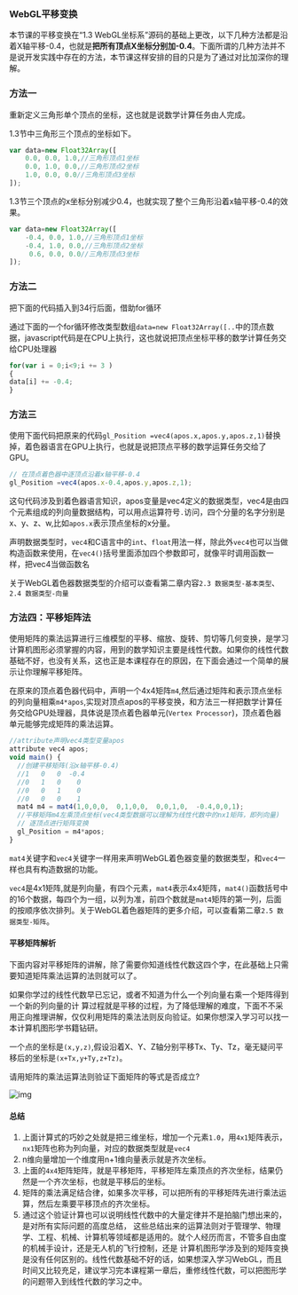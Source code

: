 ### WebGL平移变换

本节课的平移变换在“1.3 WebGL坐标系”源码的基础上更改，以下几种方法都是沿着X轴平移-0.4，也就是**把所有顶点X坐标分别加-0.4**。下面所谓的几种方法并不是说开发实践中存在的方法，本节课这样安排的目的只是为了通过对比加深你的理解。

### 方法一

重新定义三角形单个顶点的坐标，这也就是说数学计算任务由人完成。

1.3节中三角形三个顶点的坐标如下。

```javascript
var data=new Float32Array([
    0.0, 0.0, 1.0,//三角形顶点1坐标
    0.0, 1.0, 0.0,//三角形顶点2坐标
    1.0, 0.0, 0.0//三角形顶点3坐标
]);
```

1.3节三个顶点的x坐标分别减少0.4，也就实现了整个三角形沿着x轴平移-0.4的效果。

```JavaScript
var data=new Float32Array([
    -0.4, 0.0, 1.0,//三角形顶点1坐标
    -0.4, 1.0, 0.0,//三角形顶点2坐标
     0.6, 0.0, 0.0//三角形顶点3坐标
]);
```

### 方法二

把下面的代码插入到34行后面，借助for循环

通过下面的一个for循环修改类型数组`data=new Float32Array([..`中的顶点数据，javascript代码是在CPU上执行，这也就说把顶点坐标平移的数学计算任务交给CPU处理器

```javascript
for(var i = 0;i<9;i += 3 )
{
data[i] += -0.4;
}
```

### 方法三

使用下面代码把原来的代码`gl_Position =vec4(apos.x,apos.y,apos.z,1)`替换掉，着色器语言在GPU上执行，也就是说把顶点平移的数学运算任务交给了GPU。

```javascript
// 在顶点着色器中逐顶点沿着x轴平移-0.4
gl_Position =vec4(apos.x-0.4,apos.y,apos.z,1);
```

这句代码涉及到着色器语言知识，apos变量是vec4定义的数据类型，vec4是由四个元素组成的列向量数据结构，可以用点运算符号`.`访问，四个分量的名字分别是x、y、z、w,比如`apos.x`表示顶点坐标的x分量。

声明数据类型时，`vec4`和C语言中的`int`、`float`用法一样，除此外`vec4`也可以当做构造函数来使用，在`vec4()`括号里面添加四个参数即可，就像平时调用函数一样，把vec4当做函数名

关于WebGL着色器数据类型的介绍可以查看第二章内容`2.3 数据类型-基本类型`、`2.4 数据类型-向量`

### 方法四：平移矩阵法

使用矩阵的乘法运算进行三维模型的平移、缩放、旋转、剪切等几何变换，是学习计算机图形必须掌握的内容，用到的数学知识主要是线性代数。如果你的线性代数基础不好，也没有关系，这也正是本课程存在的原因，在下面会通过一个简单的展示让你理解平移矩阵。

在原来的顶点着色器代码中，声明一个4x4矩阵`m4`,然后通过矩阵和表示顶点坐标的列向量相乘`m4*apos`,实现对顶点apos的平移变换，和方法三一样把数学计算任务交给GPU处理器，具体说是顶点着色器单元(`Vertex Processor`)，顶点着色器单元能够完成矩阵的乘法运算。

```javascript
//attribute声明vec4类型变量apos
attribute vec4 apos;
void main() {
  //创建平移矩阵(沿x轴平移-0.4)
  //1   0   0  -0.4
  //0   1   0    0
  //0   0   1    0
  //0   0   0    1
  mat4 m4 = mat4(1,0,0,0,  0,1,0,0,  0,0,1,0,  -0.4,0,0,1);
  //平移矩阵m4左乘顶点坐标(vec4类型数据可以理解为线性代数中的nx1矩阵，即列向量)
  // 逐顶点进行矩阵变换
  gl_Position = m4*apos;
}
```

`mat4`关键字和`vec4`关键字一样用来声明WebGL着色器变量的数据类型，和`vec4`一样也具有构造数据的功能。

`vec4`是4x1矩阵,就是列向量，有四个元素，`mat4`表示4x4矩阵，`mat4()`函数括号中的16个数据，每四个为一组，以列为准，前四个数就是`mat4`矩阵的第一列，后面的按顺序依次排列。关于WebGL着色器矩阵的更多介绍，可以查看第二章`2.5 数据类型-矩阵`。

#### 平移矩阵解析

下面内容对平移矩阵的讲解，除了需要你知道线性代数这四个字，在此基础上只需要知道矩阵乘法运算的法则就可以了。

如果你学过的线性代数早已忘记，或者不知道为什么一个列向量右乘一个矩阵得到一个新的列向量的计 算过程就是平移的过程，为了降低理解的难度，下面不不采用正向推理讲解，仅仅利用矩阵的乘法法则反向验证。如果你想深入学习可以找一本计算机图形学书籍钻研。

一个点的坐标是`(x,y,z)`,假设沿着X、Y、Z轴分别平移Tx、Ty、Tz，毫无疑问平移后的坐标是`(x+Tx,y+Ty,z+Tz)`。

请用矩阵的乘法运算法则验证下面矩阵的等式是否成立?

![img](http://www.yanhuangxueyuan.com/upload/1584409606591.jpg)

#### 总结

1. 上面计算式的巧妙之处就是把三维坐标，增加一个元素`1.0`，用`4x1`矩阵表示，`nx1`矩阵也称为列向量，对应的数据类型就是`vec4`
2. n维向量增加一个维度用n+1维向量表示就是齐次坐标。
3. 上面的`4x4`矩阵矩阵，就是平移矩阵，平移矩阵左乘顶点的齐次坐标，结果仍然是一个齐次坐标，也就是平移后的坐标。
4. 矩阵的乘法满足结合律，如果多次平移，可以把所有的平移矩阵先进行乘法运算，然后左乘要平移顶点的齐次坐标。
5. 通过这个验证计算也可以说明线性代数中的大量定律并不是拍脑门想出来的，是对所有实际问题的高度总结， 这些总结出来的运算法则对于管理学、物理学、工程、机械、计算机等领域都是适用的。就个人经历而言，不管多自由度的机械手设计，还是无人机的飞行控制，还是 计算机图形学涉及到的矩阵变换是没有任何区别的。线性代数基础不好的话，如果想深入学习WebGL，而且时间又比较充足，建议学习完本课程第一章后，重修线性代数，可以把图形学的问题带入到线性代数的学习之中。